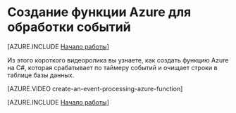 <properties
   pageTitle="Создание функции обработки событий | Microsoft Azure"
   description="Создайте свою первую функцию с помощью службы функций Azure, потратив на это менее двух минут."
   services="azure-functions"
   documentationCenter="na"
   authors="ggailey777"
   manager="erikre"
   editor=""
   tags=""
   />

<tags
   ms.service="functions"
   ms.devlang="multiple"
   ms.topic="get-started-article"
   ms.tgt_pltfrm="multiple"
   ms.workload="na"
   ms.date="03/14/2016"
   ms.author="glenga"/>
   
# Создание функции Azure для обработки событий

[AZURE.INCLUDE [Начало работы](../../includes/functions-getting-started.md)]

Из этого короткого видеоролика вы узнаете, как создать функцию Azure на C#, которая срабатывает по таймеру событий и очищает строки в таблице базы данных.

[AZURE.VIDEO create-an-event-processing-azure-function]
&nbsp;

[AZURE.INCLUDE [Начало работы](../../includes/functions-get-help.md)]

<!---HONumber=AcomDC_0406_2016-->